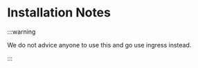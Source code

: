 # Installation Notes

:::warning

We do not advice anyone to use this and go use ingress instead.

:::
